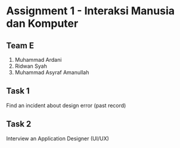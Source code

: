 # Assignment 1 - Interaksi Manusia dan Komputer

## Team E
1. Muhammad Ardani
2. Ridwan Syah
3. Muhammad Asyraf Amanullah

## Task 1
Find an incident about design error (past record)


## Task 2
Interview an Application Designer (UI/UX)
